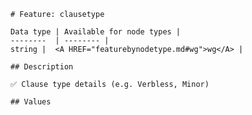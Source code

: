 <pre><code># Feature: clausetype

Data type | Available for node types |
--------  | -------- |
string |  &lt;A HREF="featurebynodetype.md#wg"&gt;wg&lt;/A&gt; |

## Description

✅ Clause type details (e.g. Verbless, Minor)

## Values
</code></pre>
